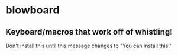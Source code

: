 # blowboard
## Keyboard/macros that work off of whistling!
Don't install this until this message changes to "You can install this!"

